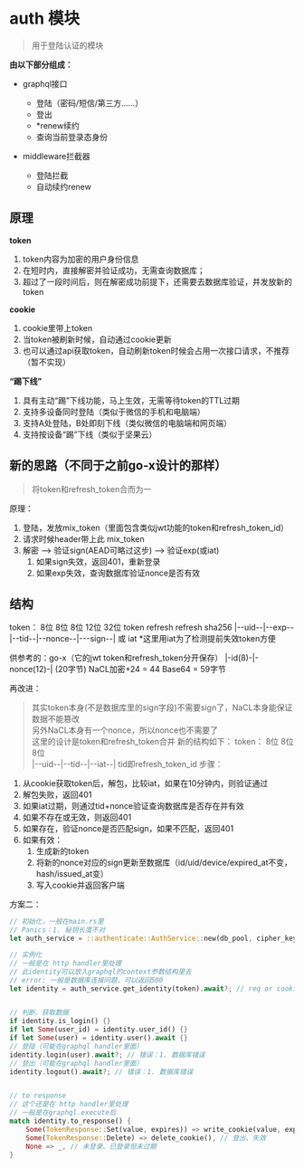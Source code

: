 auth 模块
==========

> 用于登陆认证的模块


**由以下部分组成：**
* graphql接口
    - 登陆（密码/短信/第三方……）
    - 登出
    - *renew续约
    - 查询当前登录态身份

* middleware拦截器
    - 登陆拦截
    - 自动续约renew


原理
------
**token**
1. token内容为加密的用户身份信息
2. 在短时内，直接解密并验证成功，无需查询数据库；
3. 超过了一段时间后，则在解密成功前提下，还需要去数据库验证，并发放新的token

**cookie**
1. cookie里带上token
1. 当token被刷新时候，自动通过cookie更新
3. 也可以通过api获取token，自动刷新token时候会占用一次接口请求，不推荐（暂不实现）

**“踢下线”**
1. 具有主动“踢”下线功能，马上生效，无需等待token的TTL过期
1. 支持多设备同时登陆（类似于微信的手机和电脑端）
1. 支持A处登陆，B处即刻下线（类似微信的电脑端和网页端）
1. 支持按设备“踢”下线（类似于坚果云）



新的思路（不同于之前go-x设计的那样）
-----------------------------
> 将token和refresh_token合而为一

原理：
1. 登陆，发放mix_token（里面包含类似jwt功能的token和refresh_token_id）
2. 请求时候header带上此 mix_token
3. 解密 --> 验证sign(AEAD可略过这步) --> 验证exp(或iat)
    1. 如果sign失效，返回401，重新登录
    2. 如果exp失效，查询数据库验证nonce是否有效

结构
-----
token：
   8位     8位      8位      12位      32位
          token  refresh  refresh    sha256
|--uid--|--exp--|--tid--|--nonce--|---sign--|
           或
           iat
*这里用iat为了检测提前失效token方便

供参考的：go-x（它的jwt token和refresh_token分开保存）
|-id(8)-|-nonce(12)-| (20字节)
NaCL加密+24 = 44
Base64 = 59字节

再改进：
> 其实token本身(不是数据库里的sign字段)不需要sign了，NaCL本身能保证数据不能篡改   
> 另外NaCL本身有一个nonce，所以nonce也不需要了  
> 这里的设计是token和refresh_token合并
新的结构如下：
token：
   8位     8位      8位  
|--uid--|--tid--|--iat--|
> tid即refresh_token_id
步骤：
1. 从cookie获取token后，解包，比较iat，如果在10分钟内，则验证通过
2. 解包失败，返回401
3. 如果iat过期，则通过tid+nonce验证查询数据库是否存在并有效
4. 如果不存在或无效，则返回401
5. 如果存在，验证nonce是否匹配sign，如果不匹配，返回401
5. 如果有效：
    1. 生成新的token
    2. 将新的nonce对应的sign更新至数据库（id/uid/device/expired_at不变，hash/issued_at变）
    3. 写入cookie并返回客户端



方案二：
```rs
// 初始化，一般在main.rs里
// Panics：1. 秘钥长度不对
let auth_service = ::authenticate::AuthService::new(db_pool, cipher_key); 

// 实例化
// 一般是在 http handler里处理
// 此identity可以放入graphql的context参数结构里去
// error: 一般是数据库连接问题，可以返回500
let identity = auth_service.get_identity(token).await?; // req or cookie?


// 判断、获取数据
if identity.is_login() {}
if let Some(user_id) = identity.user_id() {}
if let Some(user) = identity.user().await {}
// 登陆（可能在graphql handler里面）
identity.login(user).await?; // 错误：1. 数据库错误
// 登出（可能在graphql handler里面）
identity.logout().await?; // 错误：1. 数据库错误


// to response
// 这个还是在 http handler里处理
// 一般是在graphql.execute后
match identity.to_response() {
    Some(TokenResponse::Set(value, expires)) => write_cookie(value, expires), // 登陆、更新
    Some(TokenResponse::Delete) => delete_cookie(), // 登出、失效
    None => _, // 未登录、已登录但未过期
}
```